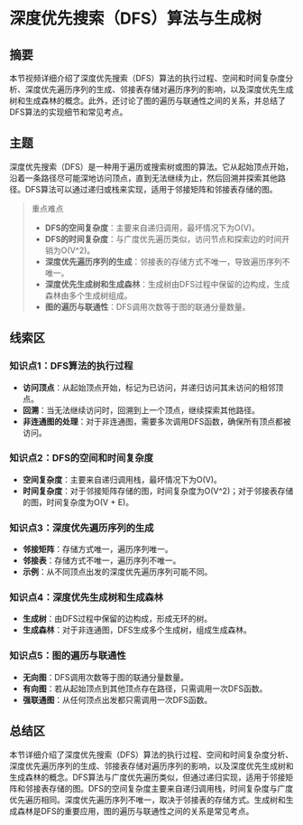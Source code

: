 # 深度优先搜索（DFS）算法与生成树

## 摘要

本节视频详细介绍了深度优先搜索（DFS）算法的执行过程、空间和时间复杂度分析、深度优先遍历序列的生成、邻接表存储对遍历序列的影响，以及深度优先生成树和生成森林的概念。此外，还讨论了图的遍历与联通性之间的关系，并总结了DFS算法的实现细节和常见考点。

## 主题

深度优先搜索（DFS）是一种用于遍历或搜索树或图的算法。它从起始顶点开始，沿着一条路径尽可能深地访问顶点，直到无法继续为止，然后回溯并探索其他路径。DFS算法可以通过递归或栈来实现，适用于邻接矩阵和邻接表存储的图。

> 重点难点
>
> - **DFS的空间复杂度**：主要来自递归调用，最坏情况下为O(V)。
> - **DFS的时间复杂度**：与广度优先遍历类似，访问节点和探索边的时间开销为O(V^2)。
> - **深度优先遍历序列的生成**：邻接表的存储方式不唯一，导致遍历序列不唯一。
> - **深度优先生成树和生成森林**：生成树由DFS过程中保留的边构成，生成森林由多个生成树组成。
> - **图的遍历与联通性**：DFS调用次数等于图的联通分量数量。

## 线索区

### 知识点1：DFS算法的执行过程

- **访问顶点**：从起始顶点开始，标记为已访问，并递归访问其未访问的相邻顶点。
- **回溯**：当无法继续访问时，回溯到上一个顶点，继续探索其他路径。
- **非连通图的处理**：对于非连通图，需要多次调用DFS函数，确保所有顶点都被访问。

### 知识点2：DFS的空间和时间复杂度

- **空间复杂度**：主要来自递归调用栈，最坏情况下为O(V)。
- **时间复杂度**：对于邻接矩阵存储的图，时间复杂度为O(V^2)；对于邻接表存储的图，时间复杂度为O(V + E)。

### 知识点3：深度优先遍历序列的生成

- **邻接矩阵**：存储方式唯一，遍历序列唯一。
- **邻接表**：存储方式不唯一，遍历序列不唯一。
- **示例**：从不同顶点出发的深度优先遍历序列可能不同。

### 知识点4：深度优先生成树和生成森林

- **生成树**：由DFS过程中保留的边构成，形成无环的树。
- **生成森林**：对于非连通图，DFS生成多个生成树，组成生成森林。

### 知识点5：图的遍历与联通性

- **无向图**：DFS调用次数等于图的联通分量数量。
- **有向图**：若从起始顶点到其他顶点存在路径，只需调用一次DFS函数。
- **强联通图**：从任何顶点出发都只需调用一次DFS函数。

## 总结区

本节详细介绍了深度优先搜索（DFS）算法的执行过程、空间和时间复杂度分析、深度优先遍历序列的生成、邻接表存储对遍历序列的影响，以及深度优先生成树和生成森林的概念。DFS算法与广度优先遍历类似，但通过递归实现，适用于邻接矩阵和邻接表存储的图。DFS的空间复杂度主要来自递归调用栈，时间复杂度与广度优先遍历相同。深度优先遍历序列不唯一，取决于邻接表的存储方式。生成树和生成森林是DFS的重要应用，图的遍历与联通性之间的关系是常见考点。